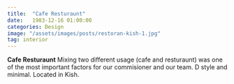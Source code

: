 ```yaml
---
title:  "Cafe Resturaunt"
date:   1983-12-16 01:00:00
categories: Design
image: "/assets/images/posts/restoran-kish-1.jpg"
tag: interior
---
```

**Cafe Resturaunt**
Mixing two different usage (cafe and resturaunt) was one of the most important factors for our commisioner and our team.
D style and minimal.
Located in Kish.